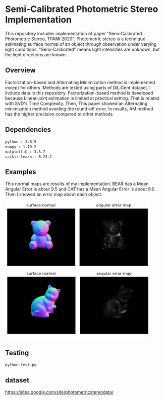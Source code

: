 # Semi-Calibrated Photometric Stereo Implementation

This repository includes implementation of paper "Semi-Calibrated Photometric Stereo, TPAMI 2020". Photometric stereo is a technique estimating surface normal of an object through observation under varying light conditions. "Semi-Calibrated" means light intensities are unknown, but the light directions are known. 



## Overview

Factorization-based and Alternating Minimization method is implemented except for others. Methods are tested using parts of DiLiGent dataset. I include data in this repository. Factorization-based method is developed because Linear-joint estimation is limited at practical setting. That  is related with SVD's Time Complexity. Then, This paper showed an Alternating minimization method avoiding the round-off error. In results, AM method has the higher precision compared to other methods.



## Dependencies

```
python : 3.8.5
numpy : 1.19.2
matplotlib : 3.3.2
scikit-learn : 0.23.2
```



## Examples

This normal maps are results of my implementation. BEAR has a Mean Angular Error is about 9.5 and CAT has a Mean Angular Error is about 9.0. Then I showed an error map about each object.

<img src="img\bear_normal_AM.PNG" alt="bear AM" style="zoom:50%;" />

<img src="img\cat_normal_AM.PNG" alt="cat AM" style="zoom:50%;" />



## Testing

```
python test.py
```



## dataset
https://sites.google.com/site/photometricstereodata/
